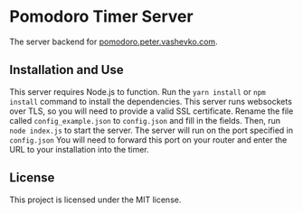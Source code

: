 # Pomodoro Timer Server
The server backend for [pomodoro.peter.vashevko.com](https://pomodoro.peter.vashevko.com).

## Installation and Use
This server requires Node.js to function.
Run the `yarn install` or `npm install` command to install the dependencies. This server runs websockets over TLS, so you will need to provide a valid SSL certificate. Rename the file called `config_example.json` to `config.json` and fill in the fields.
Then, run `node index.js` to start the server.
The server will run on the port specified in `config.json` You will need to forward this port on your router and enter the URL to your installation into the timer.

## License
This project is licensed under the MIT license.
